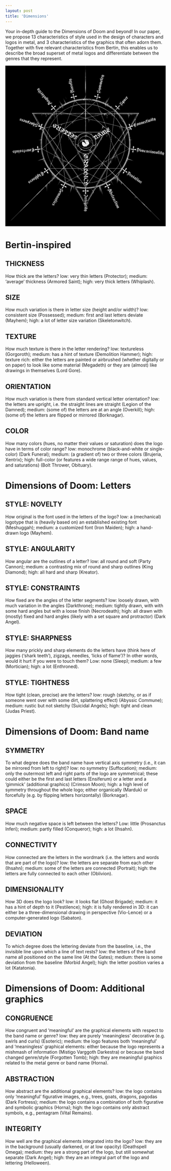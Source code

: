 ```yaml
---
layout: post
title: 'Dimensions'
---
```

Your in-depth guide to the Dimensions of Doom and beyond! In our paper, we propose 13 characteristics of style used in the design of characters and logos in metal, and 3 characteristics of the graphics that often adorn them. Together with five relevant characteristics from Bertin, this enables us to describe the broad superset of metal logos and differentiate between the genres that they represent. 

![Dimensions](..\assets\img\projects\proj-1\dimensions.png)

# Bertin-inspired
## THICKNESS
How thick are the letters? 
low: very thin letters (Protector); medium: ‘average’ thickness (Armored Saint); high: very thick letters (Whiplash).

## SIZE
How much variation is there in letter size (height and/or width)? 
low: consistent size (Possessed); medium: first and last letters deviate (Mayhem); high: a lot of letter size variation (Skeletonwitch).

## TEXTURE
How much texture is there in the letter rendering?
low: textureless (Gorgoroth); medium: has a hint of texture (Demolition Hammer); high: texture rich: either the letters are painted or airbrushed (whether digitally or on paper) to look like some material (Megadeth) or they are (almost) like drawings in themselves (Lord Gore).

## ORIENTATION
How much variation is there from standard vertical letter orientation?
low: the letters are upright, i.e. the straight lines are straight (Legion of the Damned); medium: (some of) the letters are at an angle (Overkill); high: (some of) the letters are flipped or mirrored (Borknagar).

## COLOR
How many colors (hues, no matter their values or saturation) does the logo have in terms of color range? 
low: monochrome (black-and-white or single-color) (Dark Funeral); medium: (a gradient of) two or three colors (Brujeria, Xentrix); high: full-color (or features a wide range range of hues, values, and saturations) (Bolt Thrower, Obituary).

# Dimensions of Doom: Letters
## STYLE: NOVELTY
How original is the font used in the letters of the logo?
low: a (mechanical) logotype that is (heavily based on) an established existing font (Meshuggah); medium: a customized font (Iron Maiden); high: a hand-drawn logo (Mayhem). 

## STYLE: ANGULARITY
How angular are the outlines of a letter? 
low: all round and soft (Party Cannon); medium: a contrasting mix of round and sharp outlines (King Diamond); high: all hard and sharp (Kreator). 

## STYLE: CONSTRAINTS
How fixed are the angles of the letter segments?
low: loosely drawn, with much variation in the angles (Darkthrone); medium: tightly drawn, with with some hard angles but with a loose finish (Necrodeath); high: all drawn with (mostly) fixed and hard angles (likely with a set square and protractor) (Dark Angel).

## STYLE: SHARPNESS
How many prickly and sharp elements do the letters have (think here of jaggies (‘shark teeth’), zigzags, needles, ‘licks of flame’)? In other words, would it hurt if you were to touch them?
Low: none (Sleep); medium: a few (Mortician); high: a lot (Enthroned).

## STYLE: TIGHTNESS
How tight (clean, precise) are the letters?
low: rough (sketchy, or as if someone went over with some dirt, splattering effect) (Abyssic Commune); medium: rustic but not sketchy (Suicidal Angels); high: tight and clean (Judas Priest).

# Dimensions of Doom: Band name
## SYMMETRY
To what degree does the band name have vertical axis symmetry (i.e., it can be mirrored from left to right)?
low: no symmetry (Suffocation); medium: only the outermost left and right parts of the logo are symmetrical; these could either be the first and last letters (Ensiferum) or a letter and a ‘gimmick’ (additional graphics) (Crimson Moon); high: a high level of symmetry throughout the whole logo; either organically (Marduk) or forcefully (e.g. by flipping letters horizontally) (Borknagar).

## SPACE
How much negative space is left between the letters? 
Low: little (Prosanctus Inferi); medium: partly filled (Conqueror); high: a lot (Ihsahn).

## CONNECTIVITY
How connected are the letters in the wordmark (i.e. the letters and words that are part of the logo)?
low: the letters are separate from each other (Ihsahn); medium: some of the letters are connected (Portrait); high: the letters are fully connected to each other (Oblivion).

## DIMENSIONALITY
How 3D does the logo look?
low: it looks flat (Ghost Brigade); medium: it has a hint of depth to it (Pestilence); high: it is fully rendered in 3D: it can either be a three-dimensional drawing in perspective (Vio-Lence) or a computer-generated logo (Sabaton).

## DEVIATION
To which degree does the lettering deviate from the baseline, i.e., the invisible line upon which a line of text rests?
low: the letters of the band name all positioned on the same line (At the Gates); medium: there is some deviation from the baseline (Morbid Angel); high: the letter position varies a lot (Katatonia).

# Dimensions of Doom: Additional graphics
## CONGRUENCE
How congruent and ‘meaningful’ are the graphical elements with respect to the band name or genre?
low: they are purely ‘meaningless’ decorative (e.g. swirls and curls) (Esoteric); medium: the logo features both ‘meaningful’ and ‘meaningless’ graphical elements: either because the logo represents a mishmash of information (Mistigo Varggoth Darkestra) or because the band changed genre/style (Forgotten Tomb); high: they are meaningful graphics related to the metal genre or band name (Horna).

## ABSTRACTION
How abstract are the additional graphical elements? 
low: the logo contains only ‘meaningful’ figurative images, e.g., trees, goats, dragons, pagodas (Dark Fortress); medium: the logo contains a combination of both figurative and symbolic graphics (Horna); high: the logo contains only abstract symbols, e.g., pentagram (Vital Remains).

## INTEGRITY
How well are the graphical elements integrated into the logo? 
low: they are in the background (usually darkened, or at low opacity) (Deathspell Omega); medium: they are a strong part of the logo, but still somewhat separate (Dark Angel); high: they are an integral part of the logo and lettering (Helloween).
